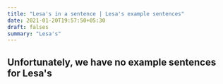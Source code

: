 ```yaml
---
title: "Lesa's in a sentence | Lesa's example sentences"
date: 2021-01-20T19:57:50+05:30
draft: falses
summary: "Lesa's"
---
```

## Unfortunately, we have no example sentences for Lesa's                 
